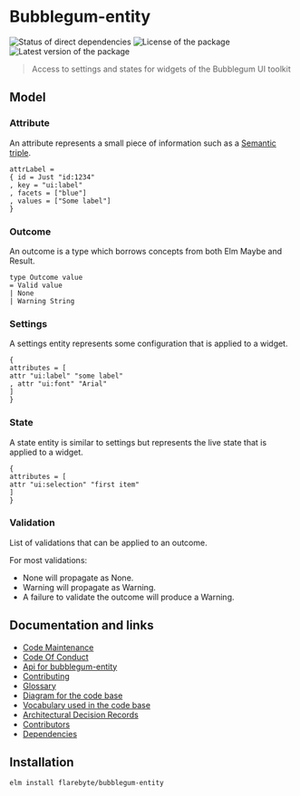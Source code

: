 # Bubblegum-entity

![Status of direct
dependencies](https://reiner-dolp.github.io/elm-badges/flarebyte/bubblegum-entity/dependencies.svg)
![License of the
package](https://reiner-dolp.github.io/elm-badges/flarebyte/bubblegum-entity/license.svg)
![Latest version of the
package](https://reiner-dolp.github.io/elm-badges/flarebyte/bubblegum-entity/version.svg)

> Access to settings and states for widgets of the Bubblegum UI toolkit

## Model

### Attribute

An attribute represents a small piece of information such as a [Semantic
triple](https://en.wikipedia.org/wiki/Semantic_triple).

```
attrLabel =
{ id = Just "id:1234"
, key = "ui:label"
, facets = ["blue"]
, values = ["Some label"]
}

```

### Outcome

An outcome is a type which borrows concepts from both Elm Maybe and Result.

```
type Outcome value
= Valid value
| None
| Warning String
```

### Settings

A settings entity represents some configuration that is applied to a widget.

```
{
attributes = [
attr "ui:label" "some label"
, attr "ui:font" "Arial"
]
}

```

### State

A state entity is similar to settings but represents the live state that is
applied to a widget.

```
{
attributes = [
attr "ui:selection" "first item"
]
}

```

### Validation

List of validations that can be applied to an outcome.

For most validations:

-   None will propagate as None.
-   Warning will propagate as Warning.
-   A failure to validate the outcome will produce a Warning.

## Documentation and links

-   [Code Maintenance](MAINTENANCE.md)
-   [Code Of Conduct](CODE_OF_CONDUCT.md)
-   [Api for bubblegum-entity](API.md)
-   [Contributing](CONTRIBUTING.md)
-   [Glossary](GLOSSARY.md)
-   [Diagram for the code base](INTERNAL.md)
-   [Vocabulary used in the code base](CODE_VOCABULARY.md)
-   [Architectural Decision Records](DECISIONS.md)
-   [Contributors](https://github.com/flarebyte/bubblegum-entity/graphs/contributors)
-   [Dependencies](https://github.com/flarebyte/bubblegum-entity/network/dependencies)

## Installation

```bash
elm install flarebyte/bubblegum-entity
```
